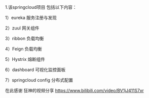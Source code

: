 1.该springcloud项目 包括以下内容：

1）eureka 服务注册与发现

2）zuul 网关组件

3）ribbon 负载均衡

4）Feign 负载均衡

5）Hystrix 熔断组件

6）dashboard 可视化监控面板

7）springcloud config 分布式配置

在此感谢 狂神的视频分享
https://www.bilibili.com/video/BV1jJ411S7xr
